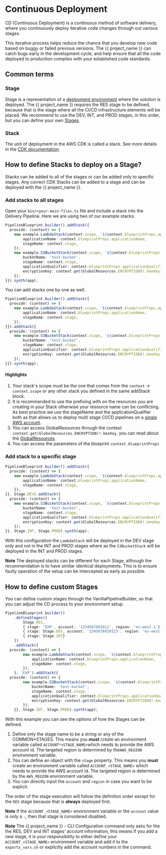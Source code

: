# Continuous Deployment

CD (Continuous Deployment) is a continuous method of software delivery, where you continuously deploy iterative code changes through out various stages.

This iterative process helps reduce the chance that you develop new code based on buggy or failed previous versions. The {{ project_name }} can catch bugs early in the development cycle, and help ensure that all the code deployed to production complies with your established code standards.

## Common terms

### Stage

Stage is a representation of a [deployment environment](https://en.wikipedia.org/wiki/Deployment_environment#:~:text=Deployment%20architectures%20vary%20significantly%2C%20but,deployed%20to%20each%20in%20order.) where the solution is deployed. The {{ project_name }} requires the RES stage to be defined, because that is the stage where all the CI/CD infrastructure elements will be placed. We recommend to use the DEV, INT, and PROD stages, in this order, but you can define your own [Stages](#how-to-define-custom-stages).

### Stack

The unit of deployment in the AWS CDK is called a stack. See more details in the [CDK documentation](https://docs.aws.amazon.com/cdk/v2/guide/stacks.html).

## How to define Stacks to deploy on a Stage?

Stacks can be added to all of the stages or can be added only to specific stages. Any correct CDK Stacks can be added to a stage and can be deployed with the {{ project_name }}.

### Add stacks to all stages

Open your `bin/<your-main-file>.ts` file and include a stack into the Delivery Pipeline. Here we are using two of our example stacks.

```typescript
PipelineBlueprint.builder().addStack({
  provide: (context) => {
    new example.LambdaStack(context.scope, `${context.blueprintProps.applicationName}LambdaStack`, {
        applicationName: context.blueprintProps.applicationName,
        stageName: context.stage,
    });
    new example.S3BucketStack(context.scope, `${context.blueprintProps.applicationName}S3Stack`, {
        bucketName: 'test-bucket',
        stageName: context.stage,
        applicationQualifier: context.blueprintProps.applicationQualifier,
        encryptionKey: context.get(GlobalResources.ENCRYPTION)!.kmsKey,
    });
}}).synth(app);
```

You can add stacks one by one as well.

```typescript
PipelineBlueprint.builder().addStack({
  provide: (context) => {
    new example.LambdaStack(context.scope, `${context.blueprintProps.applicationName}LambdaStack`, {
        applicationName: context.blueprintProps.applicationName,
        stageName: context.stage,
    });
}}).addStack({
  provide: (context) => {
    new example.S3BucketStack(context.scope, `${context.blueprintProps.applicationName}S3Stack`, {
        bucketName: 'test-bucket',
        stageName: context.stage,
        applicationQualifier: context.blueprintProps.applicationQualifier,
        encryptionKey: context.get(GlobalResources.ENCRYPTION)!.kmsKey,
    });
}}).synth(app);
```

#### Highlights

1. Your stack's scope must be the one that comes from the `context` -> `context.scope` or any other stack you defined in the same addStack block.
2. It is recommended to use the prefixing with on the resources you are creating in your Stack otherwise your resource name can be conflicting. As best practice we use the stageName and the applicationQualifier both as that allows us to deploy multi stage CI/CD pipelines on a [single AWS account](./single_account.md).
3. You can access GlobalResources through the context `context.get(GlobalResources.ENCRYPTION)!.kmsKey`, you can read about the [GlobalResources](./global_resource.md)
4. You can access the parameters of the blueprint `context.blueprintProps`

### Add stack to a specific stage

```typescript
PipelineBlueprint.builder().addStack({
  provide: (context) => {
    new example.LambdaStack(context.scope, `${context.blueprintProps.applicationName}LambdaStack`, {
        applicationName: context.blueprintProps.applicationName,
        stageName: context.stage,
    });
}}, Stage.DEV).addStack({
  provide: (context) => {
    new example.S3BucketStack(context.scope, `${context.blueprintProps.applicationName}S3Stack`, {
        bucketName: 'test-bucket',
        stageName: context.stage,
        applicationQualifier: context.blueprintProps.applicationQualifier,
        encryptionKey: context.get(GlobalResources.ENCRYPTION)!.kmsKey,
    });
}}, Stage.INT, Stage.PROD).synth(app);
```

With this configuration the `LambdaStack` will be deployed in the DEV stage only and not in the INT and PROD stages where as the `S3BucketStack` will be deployed in the INT and PROD stages.

**Note**
The deployed stacks can be different for each Stage, although the recommendation is to have similar identical deployments. This is to ensure faulty operation of the setup can be intercepted as early as possible.

## How to define custom Stages

You can define custom stages through the VanillaPipelineBuilder, so that you can adjust the CD process to your environment setup.

```typescript
PipelineBlueprint.builder()
    .defineStages([
        Stage.RES,
        { stage: 'EXP', account: '1234567891012', region: 'eu-west-1'},
        { stage: Stage.DEV, account: '2345678910123', region: 'eu-west-1'},
        { stage: Stage.INT}
    ])
    .addStack({
  provide: (context) => {
        new example.LambdaStack(context.scope, `${context.blueprintProps.applicationName}LambdaStack`, {
            applicationName: context.blueprintProps.applicationName,
            stageName: context.stage,
        });
    }, 'EXP').addStack({
  provide: (context) => {
        new example.S3BucketStack(context.scope, `${context.blueprintProps.applicationName}S3Stack`, {
            bucketName: 'test-bucket',
            stageName: context.stage,
            applicationQualifier: context.blueprintProps.applicationQualifier,
            encryptionKey: context.get(GlobalResources.ENCRYPTION)!.kmsKey,
        });
    }}, Stage.INT, Stage.PROD).synth(app);
```

With this example you can see the options of how the Stages can be defined.

1. Define only the stage name to be a string or any of the COMMON*STAGES. This means you **must** create an environment variable called `ACCOUNT*<STAGE_NAME>`which needs to provide the AWS account id. The targeted region is determined by the`AWS_REGION` environment variable.
2. You can define an object with the `stage` property. This means you **must** create an environment variable called `ACCOUNT_<STAGE_NAME>` which needs to provide the AWS account id. The targeted region is determined by the `AWS_REGION` environment variable.
3. You can directly input the `account` and `region` in case you want to be explicit.

The order of the stage execution will follow the definition order except for the `RES` stage because that is **always** deployed first.

**Note**
If the `ACCOUNT_<STAGE_NAME>` environment variable or the `account` value is only a `-`, then that stage is considered disabled.

**Note**
The {{ project_name }} - CLI Configuration command only asks for the the RES, DEV and INT stages' account information, this means if you add a new stage, it is your responsibility to either define your `ACCOUNT_<STAGE_NAME>` environment variable and add it to the `exports_vars.sh` or explicitly add the account numbers in the command.
